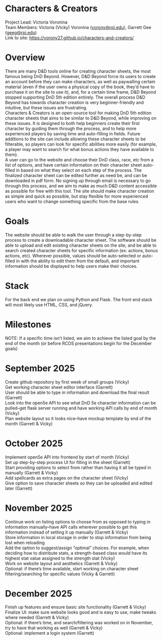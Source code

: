 # Characters & Creators
Project Lead: Victoria Voronina  
Team Members: Victoria (Vicky) Voronina (voronv@rpi.edu), Garrett Gee (geeg@rpi.edu)  
Link to site: https://voronv27.github.io/characters-and-creators/

# Overview
There are many D&D tools online for creating character sheets, the most famous being DnD Beyond. However, D&D Beyond force its users to create an account before they can make characters, as well as paywalling certain material (even if the user owns a physical copy of the book, they’d have to purchase it on the site to use it), and, for a certain time frame, D&D Beyond stopped supporting DnD 5th edition entirely. The overall process D&D Beyond has towards character creation is very beginner-friendly and intuitive, but these issues are frustrating.  
Characters & Creators is an open-source tool for making DnD 5th edition character sheets that aims to be similar to D&D Beyond, while improving on these issues. It is designed to both help beginners create their first character by guiding them through the process, and to help more experienced players by saving time and auto-filling in fields. Future additions to the site can include allowing these character sheets to be filterable, so players can look for specific abilities more easily (for example, a player may want to search for what bonus actions they have available to them).  
A user can go to the website and choose their DnD class, race, etc from a list of options, and have certain information on their character sheet auto-filled in based on what they select on each step of the process. The finalized character sheet can be edited further as need be, and can be downloaded in pdf form. No signing up through email is necessary to go through this process, and we aim to make as much D&D content accessible as possible for free with this tool. The site should make character creation as simple and quick as possible, but stay flexible for more experienced users who want to change something specific from the base rules.  

# Goals
The website should be able to walk the user through a step-by-step process to create a downloadable character sheet. The software should be able to upload and edit existing character sheets on the site, and be able to search created character sheets for specific information (ex: actions, bonus actions, etc). Wherever possible, values should be auto-selected or auto-filled in with the ability to edit them from the default, and important information should be displayed to help users make their choices.  

# Stack
For the back end we plan on using Python and Flask. The front end stack will most likely use HTML, CSS, and jQuery.  

# Milestones
NOTE: If a specific time isn’t listed, we aim to achieve the listed goal by the end of the month (or before RCOS presentations begin for the December goals)  

# September 2025
Create github repository by first week of small groups (Vicky)  
Get working character sheet editor interface (Garrett)  
User should be able to type in information and download the final result (Garrett)  
Look into the open5e API to see what DnD 5e character information can be pulled–get flask server running and have working API calls by end of month (Vicky)  
Plan website layout so it looks nice–have mockup template by end of the month (Garrett & Vicky)  

# October 2025
Implement open5e API into frontend by start of month (Vicky)  
Set up step-by-step process UI for filling in the sheet (Garrett)  
Start providing options to select from rather than having it all be typed in manually (Garrett & Vicky)  
Add spellcards as extra pages on the character sheet (Vicky)  
Give option to save character sheets so they can be uploaded and edited later (Garrett)  

# November 2025
Continue work on listing options to choose from as opposed to typing in information manually–have API calls wherever possible to get this information instead of setting it up manually (Garrett & Vicky)  
Store information in local storage in order to stop information from being lost when reloading  
Add the option to suggest/assign “optimal” choices. For example, when deciding how to distribute stats, a strength-based class would have its highest stat value assigned to the strength stat (Vicky)  
Work on website layout and aesthetics (Garrett & Vicky)  
Optional: if there’s time available, start working on character sheet filtering/searching for specific values (Vicky & Garrett)  

# December 2025
Finish up features and ensure basic site functionality (Garrett & Vicky)  
Finalize UI: make sure website looks good and is easy to use, make tweaks where needed (Garrett & Vicky)  
Optional: if there’s time, and search/filtering was worked on in November, try to have that working as well (Garrett & Vicky)  
Optional: implement a login system (Garrett)  
